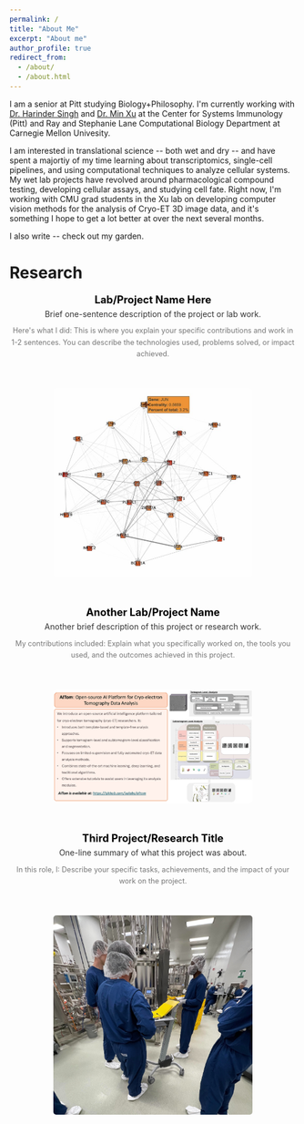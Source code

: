 ```yaml
---
permalink: /
title: "About Me"
excerpt: "About me"
author_profile: true
redirect_from: 
  - /about/
  - /about.html
---
```


I am a senior at Pitt studying Biology+Philosophy. I'm currently working with [Dr. Harinder Singh](https://scholar.google.com/citations?user=lwaeuvkAAAAJ&hl=en) and [Dr. Min Xu](https://xulabs.github.io/min-xu/) at the Center for Systems Immunology (Pitt) and Ray and Stephanie Lane Computational Biology Department at Carnegie Mellon Univesity. 

I am interested in translational science -- both wet and dry -- and have spent a majortiy of my time learning about transcriptomics, single-cell pipelines, and using computational techniques to analyze cellular systems. My wet lab projects have revolved around pharmacological compound testing, developing cellular assays, and studying cell fate. Right now, I'm working with CMU grad students in the Xu lab on developing computer vision methods for the analysis of Cryo-ET 3D image data, and it's something I hope to get a lot better at over the next several months.

I also write -- check out my garden. 

# Research

<div class="content">
    <div class="text-container">
        <h3>Lab/Project Name Here</h3>
        <p class="project-brief">Brief one-sentence description of the project or lab work.</p>
        <p class="project-details">Here's what I did: This is where you explain your specific contributions and work in 1-2 sentences. You can describe the technologies used, problems solved, or impact achieved.</p>
    </div>
    <img class="project-image" src="images/project1.jpg" alt="Project 1 Image">
</div>

<div class="content">
    <div class="text-container">
        <h3>Another Lab/Project Name</h3>
        <p class="project-brief">Another brief description of this project or research work.</p>
        <p class="project-details">My contributions included: Explain what you specifically worked on, the tools you used, and the outcomes achieved in this project.</p>
    </div>
    <img class="project-image" src="images/project2.jpg" alt="Project 2 Image">
</div>

<div class="content">
    <div class="text-container">
        <h3>Third Project/Research Title</h3>
        <p class="project-brief">One-line summary of what this project was about.</p>
        <p class="project-details">In this role, I: Describe your specific tasks, achievements, and the impact of your work on the project.</p>
    </div>
    <img class="project-image" src="images/project3.jpg" alt="Project 3 Image">
</div>

<style>
    .content {
        display: flex;
        align-items: center;
        margin-bottom: 50px;
        gap: 30px;
    }

    .text-container {
        flex: 1;
        margin-right: 30px;
    }

    .text-container h3 {
        color: #000;
        font-weight: bold;
        margin-bottom: 5px;
        margin-top: 0;
        font-size: 1.3em;
    }

    .project-brief {
        color: #333;
        margin-bottom: 10px;
        margin-top: 0;
        font-size: 1em;
        line-height: 1.4;
    }

    .project-details {
        color: #777;
        font-size: 0.9em;
        line-height: 1.6;
        margin: 0;
    }

    .project-image {
        width: 250px;
        height: auto;
        border-radius: 5px;
        flex-shrink: 0;
    }

    /* For smaller screens or portrait mode */
    @media (max-width: 768px), (orientation: portrait) {
        .content {
            flex-direction: column;
            align-items: center;
            text-align: center;
        }

        .text-container {
            margin-right: 0;
            margin-bottom: 20px;
        }

        .project-image {
            width: 80%;
            max-width: 350px;
        }
    }
</style>
